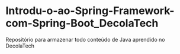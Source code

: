 # Introdu-o-ao-Spring-Framework-com-Spring-Boot_DecolaTech
Repositório para armazenar todo conteúdo de Java aprendido no DecolaTech
